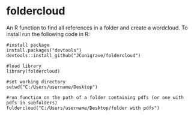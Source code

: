 # foldercloud
An R function to find all references in a folder and create a wordcloud.
To install run the following code in R:<br/>
```
#install package
install.packages("devtools")
devtools::install_github("JConigrave/foldercloud")

#load library
library(foldercloud)

#set working directory
setwd("C:/Users/username/Desktop")

#run function on the path of a folder containing pdfs (or one with pdfs in subfolders)
foldercloud("C:/Users/username/Desktop/folder with pdfs")


